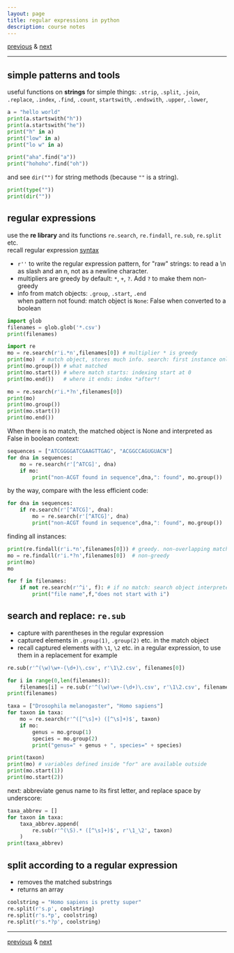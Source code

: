 ```yaml
---
layout: page
title: regular expressions in python
description: course notes
---
```

[previous](notes1025.html) &
[next](notes1101.html)

---

<!--
content was previously in ipython notebook #2:
[download](../assets/python/swcarpentry2.ipynb)
-->

## simple patterns and tools

useful functions on **strings** for simple things:
 `.strip`, `.split`, `.join`, `.replace`, `.index`, `.find`, `.count`,
 `startswith`, `.endswith`, `.upper`, `.lower`,


```python
a = "hello world"
print(a.startswith("h"))
print(a.startswith("he"))
print("h" in a)
print("low" in a)
print("lo w" in a)
```

```python
print("aha".find("a"))
print("hohoho".find("oh"))
```

and see `dir("")` for string methods (because `""` is a string).
```python
print(type(""))
print(dir(""))
```

## regular expressions

use the **re library** and its functions
`re.search`, `re.findall`,  `re.sub`, `re.split` etc.  
recall regular expression
[syntax](notes0922.html#regular-expressions-regexp)

- `r''` to write the regular expression pattern, for "raw" strings:
  to read a \n as slash and an n, not as a newline character.
- multipliers are greedy by default: `*`, `+`, `?`. Add `?` to make them non-greedy
- info from match objects: `.group`, `.start`,  `.end`  
  when pattern not found: match object is `None`: False when converted to a boolean

```python
import glob
filenames = glob.glob('*.csv')
print(filenames)

import re
mo = re.search(r'i.*n',filenames[0]) # multiplier * is greedy
print(mo)  # match object, stores much info. search: first instance only.
print(mo.group()) # what matched
print(mo.start()) # where match starts: indexing start at 0
print(mo.end())   # where it ends: index *after*!

mo = re.search(r'i.*?n',filenames[0])
print(mo)
print(mo.group())
print(mo.start())
print(mo.end())
```

When there is no match, the matched object is None and interpreted as False in boolean context:

```python
sequences = ["ATCGGGGATCGAAGTTGAG", "ACGGCCAGUGUACN"]
for dna in sequences:
    mo = re.search(r'[^ATCG]', dna)
    if mo:
        print("non-ACGT found in sequence",dna,": found", mo.group())
```

by the way, compare with the less efficient code:

```python
for dna in sequences:
    if re.search(r'[^ATCG]', dna):
        mo = re.search(r'[^ATCG]', dna)
        print("non-ACGT found in sequence",dna,": found", mo.group())
```

finding all instances:

```python
print(re.findall(r'i.*n',filenames[0])) # greedy. non-overlapping matches
mo = re.findall(r'i.*?n',filenames[0])  # non-greedy
print(mo)
mo
```

```python
for f in filenames:
    if not re.search(r'^i', f): # if no match: search object interpreted as False
        print("file name",f,"does not start with i")
```

## search and replace: `re.sub`

- capture with parentheses in the regular expression  
- captured elements in `.group(1)`, `.group(2)` etc. in the match object
- recall captured elements with `\1`, `\2` etc. in a regular expression,
  to use them in a replacement for example

```python
re.sub(r'^(\w)\w+-(\d+)\.csv', r'\1\2.csv', filenames[0])
```
```python
for i in range(0,len(filenames)):
    filenames[i] = re.sub(r'^(\w)\w+-(\d+)\.csv', r'\1\2.csv', filenames[i])
print(filenames)
```
```python
taxa = ["Drosophila melanogaster", "Homo sapiens"]
for taxon in taxa:
    mo = re.search(r'^([^\s]+) ([^\s]+)$', taxon)
    if mo:
        genus = mo.group(1)
        species = mo.group(2)
        print("genus=" + genus + ", species=" + species)

print(taxon)
print(mo) # variables defined inside "for" are available outside
print(mo.start(1))
print(mo.start(2))
```

next: abbreviate genus name to its first letter, and replace space by underscore:
```python
taxa_abbrev = []
for taxon in taxa:
    taxa_abbrev.append(
        re.sub(r'^(\S).* ([^\s]+)$', r'\1_\2', taxon)
    )
print(taxa_abbrev)
```

## split according to a regular expression

- removes the matched substrings
- returns an array

```python
coolstring = "Homo sapiens is pretty super"
re.split(r's.p', coolstring)
re.split(r's.*p', coolstring)
re.split(r's.*?p', coolstring)
```


---
[previous](notes1025.html) &
[next](notes1101.html)
